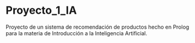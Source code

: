 # Proyecto_1_IA
Proyecto de un sistema de recomendación de productos hecho en Prolog para la materia de Introducción a la Inteligencia Artificial.

